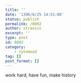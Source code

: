 ```yaml
---
title: ''
date: '1396/6/25 14:51:00'
status: publish
permalink: /6092
author: straxico
excerpt: ''
type: post
id: 6092
category:
    - tytomood
tag: []
post_format: []
---
```

work hard, have fun, make history